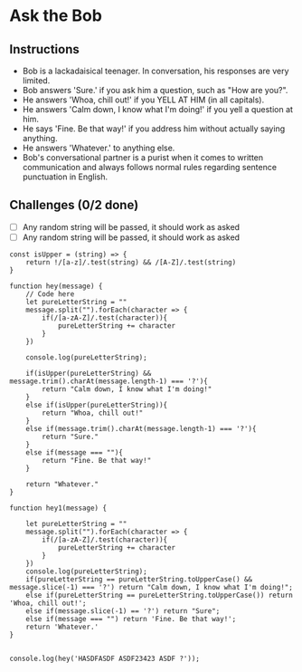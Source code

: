 # Ask the Bob

## Instructions

- Bob is a lackadaisical teenager. In conversation, his responses are very limited.
- Bob answers 'Sure.' if you ask him a question, such as "How are you?".
- He answers 'Whoa, chill out!' if you YELL AT HIM (in all capitals).
- He answers 'Calm down, I know what I'm doing!' if you yell a question at him.
- He says 'Fine. Be that way!' if you address him without actually saying anything.
- He answers 'Whatever.' to anything else.
- Bob's conversational partner is a purist when it comes to written communication and always follows normal rules regarding sentence punctuation in English.

## Challenges (0/2 done)
- [ ] Any random string will be passed, it should work as asked
- [ ] Any random string will be passed, it should work as asked

```
const isUpper = (string) => {
    return !/[a-z]/.test(string) && /[A-Z]/.test(string)
}

function hey(message) {
	// Code here
    let pureLetterString = ""
    message.split("").forEach(character => {
        if(/[a-zA-Z]/.test(character)){
            pureLetterString += character
        }
    })

    console.log(pureLetterString);

    if(isUpper(pureLetterString) && message.trim().charAt(message.length-1) === '?'){
        return "Calm down, I know what I'm doing!"
    }
    else if(isUpper(pureLetterString)){
        return "Whoa, chill out!"
    }
    else if(message.trim().charAt(message.length-1) === '?'){
        return "Sure."
    }
    else if(message === ""){
        return "Fine. Be that way!"
    }

	return "Whatever."
}

function hey1(message) {

    let pureLetterString = ""
    message.split("").forEach(character => {
        if(/[a-zA-Z]/.test(character)){
            pureLetterString += character
        }
    })
    console.log(pureLetterString);
	if(pureLetterString == pureLetterString.toUpperCase() && message.slice(-1) === '?') return "Calm down, I know what I'm doing!";
    else if(pureLetterString == pureLetterString.toUpperCase()) return 'Whoa, chill out!'; 
    else if(message.slice(-1) == '?') return "Sure";
    else if(message === "") return 'Fine. Be that way!'; 
	return 'Whatever.' 
}


console.log(hey('HASDFASDF ASDF23423 ASDF ?'));
```

```
